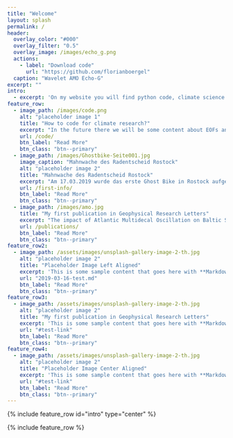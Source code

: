 ```yaml
---
title: "Welcome"
layout: splash
permalink: /
header:
  overlay_color: "#000"
  overlay_filter: "0.5"
  overlay_image: /images/echo_g.png
  actions:
    - label: "Download code"
      url: "https://github.com/florianboergel"
  caption: "Wavelet AMO Echo-G"
excerpt: ""
intro: 
  - excerpt: 'On my website you will find python code, climate science and sometimes me talking politics.'
feature_row:
  - image_path: /images/code.png
    alt: "placeholder image 1"
    title: "How to code for climate research?"
    excerpt: "In the future there we will be some content about EOFs and wavelet anaylsis using python"
    url: /code/
    btn_label: "Read More"
    btn_class: "btn--primary"
  - image_path: /images/Ghostbike-Seite001.jpg
    image_caption: "Mahnwache des Radentscheid Rostock"
    alt: "placeholder image 2"
    title: "Mahnwache des Radentscheid Rostock"
    excerpt: "Am 17.03.2019 wurde das erste Ghost Bike in Rostock aufgestellt."
    url: /first-info/
    btn_label: "Read More"
    btn_class: "btn--primary"
  - image_path: /images/amo.jpg
    title: "My first publication in Geophysical Research Letters"
    excerpt: "The impact of Atlantic Multidecal Oscillation on Baltic Sea Variability"
    url: /publications/
    btn_label: "Read More"
    btn_class: "btn--primary"
feature_row2:
  - image_path: /assets/images/unsplash-gallery-image-2-th.jpg
    alt: "placeholder image 2"
    title: "Placeholder Image Left Aligned"
    excerpt: 'This is some sample content that goes here with **Markdown** formatting. Left aligned with `type="left"`'
    url: "2019-03-16-test.md"
    btn_label: "Read More"
    btn_class: "btn--primary"
feature_row3:
  - image_path: /assets/images/unsplash-gallery-image-2-th.jpg
    alt: "placeholder image 2"
    title: "My first publication in Geophysical Research Letters"
    excerpt: 'This is some sample content that goes here with **Markdown** formatting. Right aligned with `type="right"`'
    url: "#test-link"
    btn_label: "Read More"
    btn_class: "btn--primary"
feature_row4:
  - image_path: /assets/images/unsplash-gallery-image-2-th.jpg
    alt: "placeholder image 2"
    title: "Placeholder Image Center Aligned"
    excerpt: 'This is some sample content that goes here with **Markdown** formatting. Centered with `type="center"`'
    url: "#test-link"
    btn_label: "Read More"
    btn_class: "btn--primary"
---
```


{% include feature_row id="intro" type="center" %}

{% include feature_row %}
